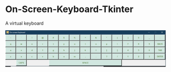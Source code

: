 # On-Screen-Keyboard-Tkinter
A virtual keyboard

![s1](https://github.com/tanishka1411/On-Screen-Keyboard-Tkinter/blob/main/keyboard.png)
